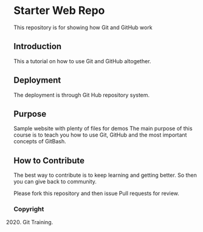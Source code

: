 # Starter Web Repo

This repository is for showing how Git and GitHub work

## Introduction
This a tutorial on how to use Git and GitHub altogether.

## Deployment
The deployment is through Git Hub repository system.


## Purpose

Sample website with plenty of files for demos
The main purpose of this course is to teach you
how to use Git, GitHub and the most important concepts
of GitBash.


## How to Contribute
The best way to contribute is to keep learning and getting better.
So then you can give back to community.

Please fork this repository and then issue Pull requests for review.

### Copyright
2020. Git Training.